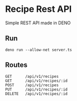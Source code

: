 # Recipe Rest API

Simple REST API made in DENO

## Run

```
deno run --allow-net server.ts
```

## Routes

```
GET      /api/v1/recipes
GET      /api/v1/recipes/:id
POST     /api/v1/recipes
PUT      /api/v1/recipes/:id
DELETE   /api/v1/recipes/:id
```
